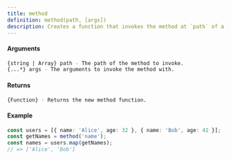 ```yaml
---
title: method
definition: method(path, [args])
description: Creates a function that invokes the method at `path` of a given object.
---
```



#### Arguments


```bash
{string | Array} path - The path of the method to invoke.
{...*} args - The arguments to invoke the method with.
```


#### Returns


```bash
{Function} - Returns the new method function.
```


#### Example


```ts
const users = [{ name: 'Alice', age: 32 }, { name: 'Bob', age: 42 }];
const getNames = method('name');
const names = users.map(getNames);
// => ['Alice', 'Bob']
```